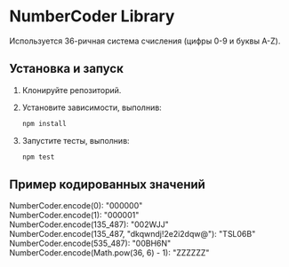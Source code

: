 # NumberCoder Library
Используется 36-ричная система счисления (цифры 0-9 и буквы A-Z).

## Установка и запуск
1. Клонируйте репозиторий.
2. Установите зависимости, выполнив:

   ```bash
   npm install
3. Запустите тесты, выполнив:

   ```bash
   npm test

## Пример кодированных значений
NumberCoder.encode(0): "000000"  
NumberCoder.encode(1): "000001"  
NumberCoder.encode(135_487): "002WJJ"  
NumberCoder.encode(135_487, "dkqwndj!2e2i2dqw@"): "TSL06B"  
NumberCoder.encode(535_487): "00BH6N"  
NumberCoder.encode(Math.pow(36, 6) - 1): "ZZZZZZ"  